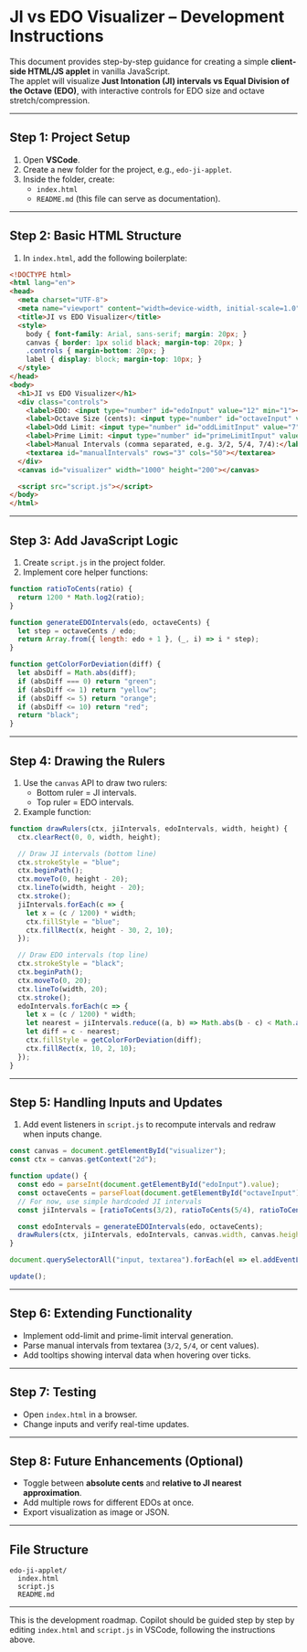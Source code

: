 # JI vs EDO Visualizer – Development Instructions

This document provides step-by-step guidance for creating a simple **client-side HTML/JS applet** in vanilla JavaScript.  
The applet will visualize **Just Intonation (JI) intervals vs Equal Division of the Octave (EDO)**, with interactive controls for EDO size and octave stretch/compression.

---

## Step 1: Project Setup
1. Open **VSCode**.
2. Create a new folder for the project, e.g., `edo-ji-applet`.
3. Inside the folder, create:
   - `index.html`
   - `README.md` (this file can serve as documentation).

---

## Step 2: Basic HTML Structure
1. In `index.html`, add the following boilerplate:

```html
<!DOCTYPE html>
<html lang="en">
<head>
  <meta charset="UTF-8">
  <meta name="viewport" content="width=device-width, initial-scale=1.0">
  <title>JI vs EDO Visualizer</title>
  <style>
    body { font-family: Arial, sans-serif; margin: 20px; }
    canvas { border: 1px solid black; margin-top: 20px; }
    .controls { margin-bottom: 20px; }
    label { display: block; margin-top: 10px; }
  </style>
</head>
<body>
  <h1>JI vs EDO Visualizer</h1>
  <div class="controls">
    <label>EDO: <input type="number" id="edoInput" value="12" min="1"></label>
    <label>Octave Size (cents): <input type="number" id="octaveInput" value="1200" step="1"></label>
    <label>Odd Limit: <input type="number" id="oddLimitInput" value="7" min="1"></label>
    <label>Prime Limit: <input type="number" id="primeLimitInput" value="5" min="2"></label>
    <label>Manual Intervals (comma separated, e.g. 3/2, 5/4, 7/4):</label>
    <textarea id="manualIntervals" rows="3" cols="50"></textarea>
  </div>
  <canvas id="visualizer" width="1000" height="200"></canvas>

  <script src="script.js"></script>
</body>
</html>
```

---

## Step 3: Add JavaScript Logic
1. Create `script.js` in the project folder.
2. Implement core helper functions:

```javascript
function ratioToCents(ratio) {
  return 1200 * Math.log2(ratio);
}

function generateEDOIntervals(edo, octaveCents) {
  let step = octaveCents / edo;
  return Array.from({ length: edo + 1 }, (_, i) => i * step);
}

function getColorForDeviation(diff) {
  let absDiff = Math.abs(diff);
  if (absDiff === 0) return "green";
  if (absDiff <= 1) return "yellow";
  if (absDiff <= 5) return "orange";
  if (absDiff <= 10) return "red";
  return "black";
}
```

---

## Step 4: Drawing the Rulers
1. Use the `canvas` API to draw two rulers:
   - Bottom ruler = JI intervals.
   - Top ruler = EDO intervals.
2. Example function:

```javascript
function drawRulers(ctx, jiIntervals, edoIntervals, width, height) {
  ctx.clearRect(0, 0, width, height);

  // Draw JI intervals (bottom line)
  ctx.strokeStyle = "blue";
  ctx.beginPath();
  ctx.moveTo(0, height - 20);
  ctx.lineTo(width, height - 20);
  ctx.stroke();
  jiIntervals.forEach(c => {
    let x = (c / 1200) * width;
    ctx.fillStyle = "blue";
    ctx.fillRect(x, height - 30, 2, 10);
  });

  // Draw EDO intervals (top line)
  ctx.strokeStyle = "black";
  ctx.beginPath();
  ctx.moveTo(0, 20);
  ctx.lineTo(width, 20);
  ctx.stroke();
  edoIntervals.forEach(c => {
    let x = (c / 1200) * width;
    let nearest = jiIntervals.reduce((a, b) => Math.abs(b - c) < Math.abs(a - c) ? b : a);
    let diff = c - nearest;
    ctx.fillStyle = getColorForDeviation(diff);
    ctx.fillRect(x, 10, 2, 10);
  });
}
```

---

## Step 5: Handling Inputs and Updates
1. Add event listeners in `script.js` to recompute intervals and redraw when inputs change.

```javascript
const canvas = document.getElementById("visualizer");
const ctx = canvas.getContext("2d");

function update() {
  const edo = parseInt(document.getElementById("edoInput").value);
  const octaveCents = parseFloat(document.getElementById("octaveInput").value);
  // For now, use simple hardcoded JI intervals
  const jiIntervals = [ratioToCents(3/2), ratioToCents(5/4), ratioToCents(7/4)];

  const edoIntervals = generateEDOIntervals(edo, octaveCents);
  drawRulers(ctx, jiIntervals, edoIntervals, canvas.width, canvas.height);
}

document.querySelectorAll("input, textarea").forEach(el => el.addEventListener("input", update));

update();
```

---

## Step 6: Extending Functionality
- Implement odd-limit and prime-limit interval generation.
- Parse manual intervals from textarea (`3/2`, `5/4`, or cent values).
- Add tooltips showing interval data when hovering over ticks.

---

## Step 7: Testing
- Open `index.html` in a browser.
- Change inputs and verify real-time updates.

---

## Step 8: Future Enhancements (Optional)
- Toggle between **absolute cents** and **relative to JI nearest approximation**.
- Add multiple rows for different EDOs at once.
- Export visualization as image or JSON.

---

## File Structure
```
edo-ji-applet/
  index.html
  script.js
  README.md
```

---

This is the development roadmap. Copilot should be guided step by step by editing `index.html` and `script.js` in VSCode, following the instructions above.
